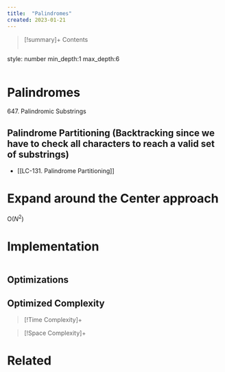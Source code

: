 ```yaml
---
title:  "Palindromes"
created: 2023-01-21
---
```


>[!summary]+ Contents
>```toc
style: number
min_depth:1
max_depth:6 
>```


# Palindromes

647. Palindromic Substrings

## Palindrome Partitioning (Backtracking since we have to check all characters to reach a valid set of substrings)
- [[LC-131. Palindrome Partitioning]]

# Expand around the Center approach
O($N^2$)

# Implementation

```python

```

## Optimizations

## Optimized Complexity

>[!Time Complexity]+

>[!Space Complexity]+



# Related
